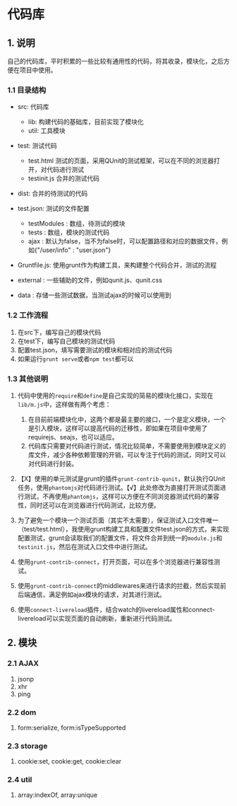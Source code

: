 # 代码库

## 1. 说明

自己的代码库，平时积累的一些比较有通用性的代码，将其收录，模块化，之后方便在项目中使用。

### 1.1 目录结构

* src: 代码库  

    * lib: 构建代码的基础库，目前实现了模块化
    * util: 工具模块

* test: 测试代码

    * test.html 测试的页面，采用QUnit的测试框架，可以在不同的浏览器打开，对代码进行测试
    * testinit.js 合并的测试代码

* dist: 合并的待测试的代码
* test.json: 测试的文件配置

    * testModules : 数组，待测试的模块
    * tests : 数组，模块的测试代码
    * ajax : 默认为false，当不为false时，可以配置路径和对应的数据文件，例如{"/user/info" : "user.json"}

* Gruntfile.js: 使用grunt作为构建工具，来构建整个代码合并，测试的流程
* external : 一些辅助的文件，例如qunit.js、qunit.css
* data : 存储一些测试数据，当测试ajax的时候可以使用到

### 1.2 工作流程 

1. 在src下，编写自己的模块代码
2. 在test下，编写自己模块的测试代码
3. 配置test.json，填写需要测试的模块和相对应的测试代码
4. 如果运行`grunt serve`或者`npm test`都可以

### 1.3 其他说明

1. 代码中使用的`require`和`define`是自己实现的简易的模块化接口，实现在`lib/m.js`中，这样做有两个考虑：

    1. 在目前前端模块化中，这两个都是最主要的接口，一个是定义模块，一个是引入模块，这样可以提高代码的迁移性，即如果在项目中使用了requirejs、seajs，也可以适应。
    2. 代码库只需要对代码进行测试，情况比较简单，不需要使用到模块定义的库文件，减少各种依赖管理的开销，可以专注于代码的测试，同时又可以对代码进行封装。

2. 【X】使用的单元测试是grunt的插件`grunt-contrib-qunit`，默认执行QUnit任务，使用`phantomjs`对代码进行测试。【√】此处修改为直接打开测试页面进行测试，不再使用`phantomjs`，这样可以方便在不同浏览器测试代码的兼容性，同时还可以在浏览器进行代码测试，比较方便。

3. 为了避免一个模块一个测试页面（其实不太需要），保证测试入口文件唯一（test/test.html），我使用grunt构建工具和配置文件test.json的方式，来实现配置测试，grunt会读取我们的配置文件，将文件合并到统一的`module.js`和`testinit.js`，然后在测试入口文件中进行测试。

4. 使用`grunt-contrib-connect`，打开页面，可以在多个浏览器进行兼容性测试。

5. 使用`grunt-contrib-connect`的middlewares来进行请求的拦截，然后实现前后端通信，满足例如ajax模块的请求，对其进行测试。

6. 使用`connect-livereload`插件，结合watch的livereload属性和connect-livereload可以实现页面的自动刷新，重新进行代码测试。

## 2. 模块

### 2.1 AJAX

1. jsonp
2. xhr
3. ping

### 2.2 dom

1. form:serialize, form:isTypeSupported

### 2.3 storage

1. cookie:set, cookie:get, cookie:clear

### 2.4 util

1. array:indexOf, array:unique


